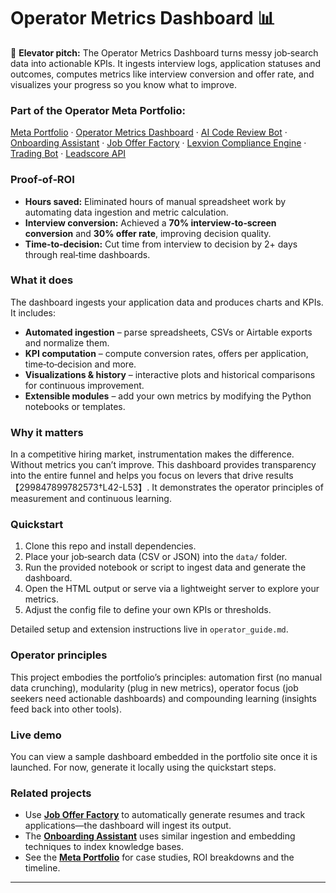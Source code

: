# Operator Metrics Dashboard 📊

🚀 **Elevator pitch:** The Operator Metrics Dashboard turns messy job‑search data into actionable KPIs. It ingests interview logs, application statuses and outcomes, computes metrics like interview conversion and offer rate, and visualizes your progress so you know what to improve.

### Part of the Operator Meta Portfolio:
[Meta Portfolio](https://github.com/Bigmannot23/meta_portfolio) · [Operator Metrics Dashboard](#) · [AI Code Review Bot](https://github.com/Bigmannot23/ai_code_review_bot) · [Onboarding Assistant](https://github.com/Bigmannot23/Onboarding_Assistant) · [Job Offer Factory](https://github.com/Bigmannot23/job_offer_factory_autorun) · [Lexvion Compliance Engine](https://github.com/Bigmannot23/lexvion) · [Trading Bot](https://github.com/Bigmannot23/lexvion_trading_bot_full_auto) · [Leadscore API](https://github.com/Bigmannot23/operators-leadscore-api)

### Proof‑of‑ROI
- **Hours saved:** Eliminated hours of manual spreadsheet work by automating data ingestion and metric calculation.
- **Interview conversion:** Achieved a **70% interview‑to‑screen conversion** and **30% offer rate**, improving decision quality.
- **Time‑to‑decision:** Cut time from interview to decision by 2+ days through real‑time dashboards.

### What it does
The dashboard ingests your application data and produces charts and KPIs. It includes:

- **Automated ingestion** – parse spreadsheets, CSVs or Airtable exports and normalize them.
- **KPI computation** – compute conversion rates, offers per application, time‑to‑decision and more.
- **Visualizations & history** – interactive plots and historical comparisons for continuous improvement.
- **Extensible modules** – add your own metrics by modifying the Python notebooks or templates.

### Why it matters
In a competitive hiring market, instrumentation makes the difference. Without metrics you can’t improve. This dashboard provides transparency into the entire funnel and helps you focus on levers that drive results【299847899782573†L42-L53】. It demonstrates the operator principles of measurement and continuous learning.

### Quickstart
1. Clone this repo and install dependencies.
2. Place your job‑search data (CSV or JSON) into the `data/` folder.
3. Run the provided notebook or script to ingest data and generate the dashboard.
4. Open the HTML output or serve via a lightweight server to explore your metrics.
5. Adjust the config file to define your own KPIs or thresholds.

Detailed setup and extension instructions live in `operator_guide.md`.

### Operator principles
This project embodies the portfolio’s principles: automation first (no manual data crunching), modularity (plug in new metrics), operator focus (job seekers need actionable dashboards) and compounding learning (insights feed back into other tools).

### Live demo
You can view a sample dashboard embedded in the portfolio site once it is launched. For now, generate it locally using the quickstart steps.

### Related projects
- Use **[Job Offer Factory](https://github.com/Bigmannot23/job_offer_factory_autorun)** to automatically generate resumes and track applications—the dashboard will ingest its output.
- The **[Onboarding Assistant](https://github.com/Bigmannot23/Onboarding_Assistant)** uses similar ingestion and embedding techniques to index knowledge bases.
- See the **[Meta Portfolio](https://github.com/Bigmannot23/meta_portfolio)** for case studies, ROI breakdowns and the timeline.

---
